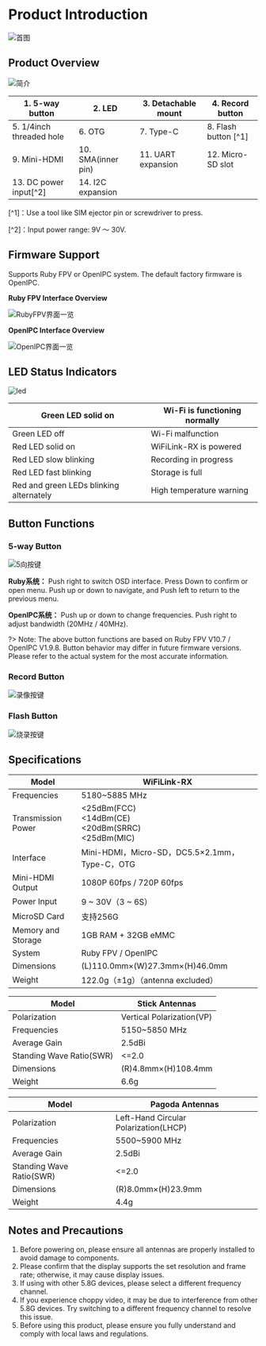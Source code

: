 # Product Introduction

 ![首图](image/首图.png ':size=70%')

## Product Overview

![简介](image/简介.png ':size=70%')

| 1.  5-way button    | 2.  LED  | 3.  Detachable mount | 4.  Record button       |
| ------------------- | -------------- | -------------- | ------------------ |
| 5.  1/4inch threaded hole     | 6.  OTG    | 7.  Type-C | 8.  Flash button [^1] |
| 9.  Mini-HDMI       | 10.  SMA(inner pin) | 11.  UART expansion  | 12.  Micro-SD slot  |
| 13.  DC power input[^2] | 14.  I2C expansion   |                |                    |

 [^1]：Use a tool like SIM ejector pin or screwdriver to press.

 [^2]：Input power range: 9V ～ 30V.

## Firmware Support

Supports Ruby FPV or OpenIPC system. The default factory firmware is OpenIPC.

**Ruby FPV Interface Overview**

![RubyFPV界面一览](image/RubyFPV界面一览.png)

**OpenIPC Interface Overview**

![OpenIPC界面一览](image/OpenIPC界面一览.png)

## LED Status Indicators

![led](image/led.png ':size=70%')

| Green LED solid on | Wi-Fi is functioning normally            |
| -------- | ----------------------- |
| Green LED off | Wi-Fi malfunction            |
| Red LED solid on | WiFiLink-RX is powered |
| Red LED slow blinking | Recording in progress                  |
| Red LED fast blinking | Storage is full            |
| Red and green LEDs blinking alternately | High temperature warning                |

## Button Functions

### 5-way Button

![5向按键](image/5向按键.png)

**Ruby系统：** Push right to switch OSD interface. Press Down to confirm or open menu. Push up or down to navigate, and Push left to return to the previous menu.

**OpenIPC系统：** Push up or down to change frequencies. Push right to adjust bandwidth (20MHz / 40MHz).

?> Note: The above button functions are based on Ruby FPV V10.7 / OpenIPC V1.9.8. Button behavior may differ in future firmware versions. Please refer to the actual system for the most accurate information.

### Record Button

![录像按键](image/录像按键.png)

### Flash Button

![烧录按键](image/烧录按键.png)

## Specifications

| **Model**      | **WiFiLink-RX**                                             |
| ------------- | ----------------------------------------------------------- |
| Frequencies      | 5180~5885 MHz                                               |
| Transmission Power      | <25dBm(FCC)<br/><14dBm(CE)<br/><20dBm(SRRC)<br/><25dBm(MIC) |
| Interface          | Mini-HDMI，Micro-SD，DC5.5×2.1mm，Type-C，OTG       |
| Mini-HDMI Output | 1080P 60fps / 720P 60fps                                    |
| Power Input      | 9 ~ 30V（3 ~ 6S）                                           |
| MicroSD Card        | 支持256G                                                    |
| Memory and Storage    | 1GB RAM + 32GB eMMC                                         |
| System          | Ruby FPV /  OpenIPC                                         |
| Dimensions      | (L)110.0mm×(W)27.3mm×(H)46.0mm                              |
| Weight          | 122.0g（±1g）（antenna excluded）                                 |

| **Model** | **Stick Antennas**        |
| -------- | ------------------- |
| Polarization | Vertical Polarization(VP)      |
| Frequencies | 5150~5850 MHz       |
| Average Gain | 2.5dBi              |
| Standing Wave Ratio(SWR)  | <=2.0               |
| Dimensions | (R)4.8mm×(H)108.4mm |
| Weight     | 6.6g                |

| **Model** | **Pagoda Antennas**       |
| -------- | ------------------ |
| Polarization | Left-Hand Circular Polarization(LHCP) |
| Frequencies | 5500~5900 MHz      |
| Average Gain | 2.5dBi             |
| Standing Wave Ratio(SWR)   | <=2.0              |
| Dimensions | (R)8.0mm×(H)23.9mm |
| Weight     | 4.4g               |

## Notes and Precautions

1. Before powering on, please ensure all antennas are properly installed to avoid damage to components.
2. Please confirm that the display supports the set resolution and frame rate; otherwise, it may cause display issues.
3. If using with other 5.8G devices, please select a different frequency channel.
4. If you experience choppy video, it may be due to interference from other 5.8G devices. Try switching to a different frequency channel to resolve this issue.
5. Before using this product, please ensure you fully understand and comply with local laws and regulations.
